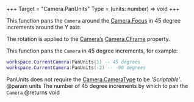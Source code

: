 +++
Target = "Camera.PanUnits"
Type = (units: number) => void
+++

This function pans the `Camera` around the [Camera.Focus](https://developer.roblox.com/api-reference/property/Camera/Focus) in 45 degree increments around the Y axis.The rotation is applied to the [Camera’s](https://developer.roblox.com/api-reference/class/Camera) [Camera.CFrame](https://developer.roblox.com/api-reference/property/Camera/CFrame) property.This function pans the `Camera` in 45 degree increments, for example:```luaworkspace.CurrentCamera:PanUnits(1) -- 45 degreesworkspace.CurrentCamera:PanUnits(-2) -- -90 degrees```PanUnits does not require the [Camera.CameraType](https://developer.roblox.com/api-reference/property/Camera/CameraType) to be *’Scriptable’*.@param units The number of 45 degree increments by which to pan the `Camera`@returns void